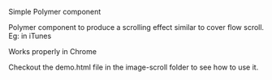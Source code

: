 Simple Polymer component


Polymer component to produce a scrolling effect similar to cover flow scroll. Eg: in iTunes 

Works properly in Chrome

Checkout the demo.html file in the image-scroll folder to see how to use it.
